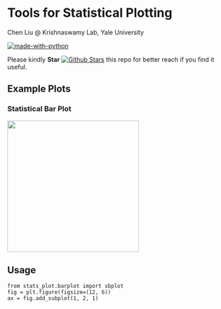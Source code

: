 # Tools for Statistical Plotting

Chen Liu @ Krishnaswamy Lab, Yale University

<!-- [![Latest PyPI version](https://img.shields.io/pypi/v/StatsPlot.svg)](https://pypi.org/project/StatsPlot/)
[![PyPI license](https://img.shields.io/pypi/l/StatsPlot.svg)](https://pypi.python.org/pypi/StatsPlot/)
[![PyPI download month](https://img.shields.io/pypi/dm/StatsPlot.svg)](https://pypi.python.org/pypi/StatsPlot/)
[![PyPI download day](https://img.shields.io/pypi/dd/StatsPlot.svg)](https://pypi.python.org/pypi/StatsPlot/) -->
[![made-with-python](https://img.shields.io/badge/Made%20with-Python-1f425f.svg)](https://www.python.org/)

Please kindly **Star** [![Github Stars](https://img.shields.io/github/stars/ChenLiu-1996/StatsPlot.svg?style=social&label=Stars)](https://github.com/ChenLiu-1996/StatsPlot/) this repo for better reach if you find it useful.

## Example Plots

### Statistical Bar Plot

<img src="assets/sbplot_example.png" height="300"/>



## Usage

```
from stats_plot.barplot import sbplot
fig = plt.figure(figsize=(12, 6))
ax = fig.add_subplot(1, 2, 1)


```